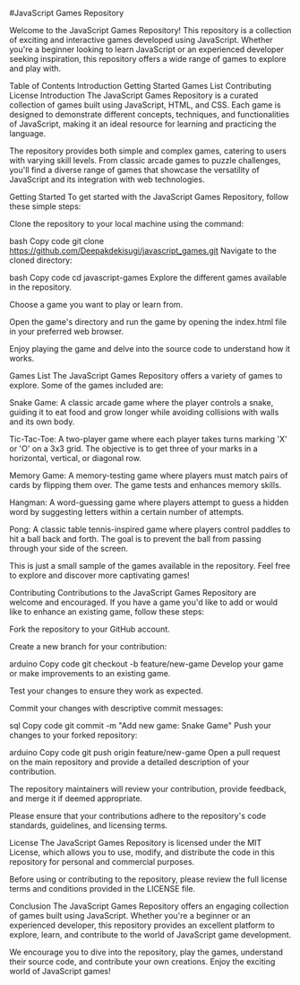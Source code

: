 #JavaScript Games Repository


Welcome to the JavaScript Games Repository! This repository is a collection of exciting and interactive games developed using JavaScript. Whether you're a beginner looking to learn JavaScript or an experienced developer seeking inspiration, this repository offers a wide range of games to explore and play with.

Table of Contents
Introduction
Getting Started
Games List
Contributing
License
Introduction
The JavaScript Games Repository is a curated collection of games built using JavaScript, HTML, and CSS. Each game is designed to demonstrate different concepts, techniques, and functionalities of JavaScript, making it an ideal resource for learning and practicing the language.

The repository provides both simple and complex games, catering to users with varying skill levels. From classic arcade games to puzzle challenges, you'll find a diverse range of games that showcase the versatility of JavaScript and its integration with web technologies.

Getting Started
To get started with the JavaScript Games Repository, follow these simple steps:

Clone the repository to your local machine using the command:

bash
Copy code
git clone https://github.com/Deepakdekisugi/javascript_games.git
Navigate to the cloned directory:

bash
Copy code
cd javascript-games
Explore the different games available in the repository.

Choose a game you want to play or learn from.

Open the game's directory and run the game by opening the index.html file in your preferred web browser.

Enjoy playing the game and delve into the source code to understand how it works.

Games List
The JavaScript Games Repository offers a variety of games to explore. Some of the games included are:

Snake Game: A classic arcade game where the player controls a snake, guiding it to eat food and grow longer while avoiding collisions with walls and its own body.

Tic-Tac-Toe: A two-player game where each player takes turns marking 'X' or 'O' on a 3x3 grid. The objective is to get three of your marks in a horizontal, vertical, or diagonal row.

Memory Game: A memory-testing game where players must match pairs of cards by flipping them over. The game tests and enhances memory skills.

Hangman: A word-guessing game where players attempt to guess a hidden word by suggesting letters within a certain number of attempts.

Pong: A classic table tennis-inspired game where players control paddles to hit a ball back and forth. The goal is to prevent the ball from passing through your side of the screen.

This is just a small sample of the games available in the repository. Feel free to explore and discover more captivating games!

Contributing
Contributions to the JavaScript Games Repository are welcome and encouraged. If you have a game you'd like to add or would like to enhance an existing game, follow these steps:

Fork the repository to your GitHub account.

Create a new branch for your contribution:

arduino
Copy code
git checkout -b feature/new-game
Develop your game or make improvements to an existing game.

Test your changes to ensure they work as expected.

Commit your changes with descriptive commit messages:

sql
Copy code
git commit -m "Add new game: Snake Game"
Push your changes to your forked repository:

arduino
Copy code
git push origin feature/new-game
Open a pull request on the main repository and provide a detailed description of your contribution.

The repository maintainers will review your contribution, provide feedback, and merge it if deemed appropriate.

Please ensure that your contributions adhere to the repository's code standards, guidelines, and licensing terms.

License
The JavaScript Games Repository is licensed under the MIT License, which allows you to use, modify, and distribute the code in this repository for personal and commercial purposes.

Before using or contributing to the repository, please review the full license terms and conditions provided in the LICENSE file.

Conclusion
The JavaScript Games Repository offers an engaging collection of games built using JavaScript. Whether you're a beginner or an experienced developer, this repository provides an excellent platform to explore, learn, and contribute to the world of JavaScript game development.

We encourage you to dive into the repository, play the games, understand their source code, and contribute your own creations. Enjoy the exciting world of JavaScript games!

